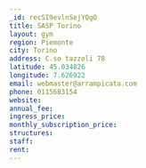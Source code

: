 ```yaml
---
_id: recSI9evlnSejYQgO
title: SASP Torino
layout: gym
region: Piemonte
city: Torino
address: C.so tazzoli 78
latitude: 45.034826
longitude: 7.626922
email: webmaster@arrampicata.com
phone: 0115683154
website: 
annual_fee: 
ingress_price: 
monthly_subscription_price: 
structures: 
staff: 
rent: 
---
```


